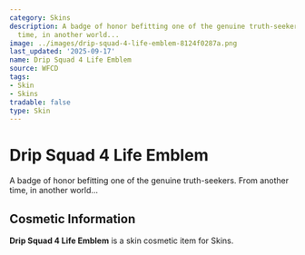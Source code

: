 ```yaml
---
category: Skins
description: A badge of honor befitting one of the genuine truth-seekers. From another
  time, in another world...
image: ../images/drip-squad-4-life-emblem-8124f0287a.png
last_updated: '2025-09-17'
name: Drip Squad 4 Life Emblem
source: WFCD
tags:
- Skin
- Skins
tradable: false
type: Skin
---
```


# Drip Squad 4 Life Emblem

A badge of honor befitting one of the genuine truth-seekers. From another time, in another world...

## Cosmetic Information

**Drip Squad 4 Life Emblem** is a skin cosmetic item for Skins.

